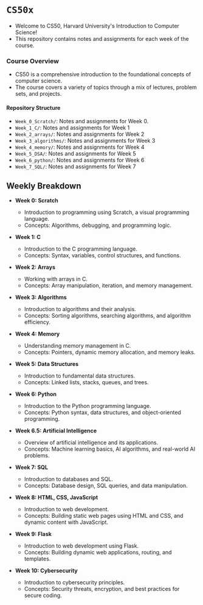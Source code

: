 # **``CS50x``**

- Welcome to CS50, Harvard University's Introduction to Computer Science! 
- This repository contains notes and assignments for each week of the course.

### Course Overview

- CS50 is a comprehensive introduction to the foundational concepts of computer science. 
- The course covers a variety of topics through a mix of lectures, problem sets, and projects.

#### Repository Structure

- `Week_0_Scratch/`: Notes and assignments for Week 0.
- `Week_1_C/`: Notes and assignments for Week 1
- `Week_2_arrays/`: Notes and assignments for Week 2
- `Week_3_algorithms/`: Notes and assignments for Week 3
- `Week_4_memory/`: Notes and assignments for Week 4
- `Week_5_DSA/`: Notes and assignments for Week 5
- `Week_6_python/`: Notes and assignments for Week 6
- `Week_7_SQL/`: Notes and assignments for Week 7

## Weekly Breakdown

- **Week 0: Scratch**
  - Introduction to programming using Scratch, a visual programming language.
  - Concepts: Algorithms, debugging, and programming logic.

- **Week 1: C**
  - Introduction to the C programming language.
  - Concepts: Syntax, variables, control structures, and functions.

- **Week 2: Arrays**
  - Working with arrays in C.
  - Concepts: Array manipulation, iteration, and memory management.

- **Week 3: Algorithms**
  - Introduction to algorithms and their analysis.
  - Concepts: Sorting algorithms, searching algorithms, and algorithm efficiency.

- **Week 4: Memory**
  - Understanding memory management in C.
  - Concepts: Pointers, dynamic memory allocation, and memory leaks.

- **Week 5: Data Structures**
  - Introduction to fundamental data structures.
  - Concepts: Linked lists, stacks, queues, and trees.

- **Week 6: Python**
  - Introduction to the Python programming language.
  - Concepts: Python syntax, data structures, and object-oriented programming.

- **Week 6.5: Artificial Intelligence**
  - Overview of artificial intelligence and its applications.
  - Concepts: Machine learning basics, AI algorithms, and real-world AI problems.

- **Week 7: SQL**
  - Introduction to databases and SQL.
  - Concepts: Database design, SQL queries, and data manipulation.

- **Week 8: HTML, CSS, JavaScript**
  - Introduction to web development.
  - Concepts: Building static web pages using HTML and CSS, and dynamic content with JavaScript.

- **Week 9: Flask**
  - Introduction to web development using Flask.
  - Concepts: Building dynamic web applications, routing, and templates.

- **Week 10: Cybersecurity**
  - Introduction to cybersecurity principles.
  - Concepts: Security threats, encryption, and best practices for secure coding.

